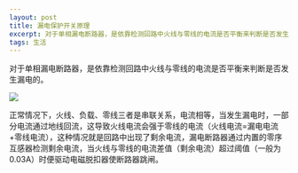 ```yaml
---
layout: post
title: 漏电保护开关原理
excerpt: 对于单相漏电断路器，是依靠检测回路中火线与零线的电流是否平衡来判断是否发生漏电的。
tags: 生活
---
```


对于单相漏电断路器，是依靠检测回路中火线与零线的电流是否平衡来判断是否发生漏电的。

![](http://i.imgur.com/mxj5AfH.jpg)

正常情况下，火线、负载、零线三者是串联关系，电流相等，当发生漏电时，一部分电流通过地线回流，这导致火线电流会强于零线的电流（火线电流=漏电电流+零线电流），这种情况就是回路中出现了剩余电流，漏电断路器通过内置的零序互感器检测剩余电流，当火线与零线的电流差值（剩余电流）超过阈值（一般为0.03A）时便驱动电磁脱扣器使断路器跳闸。